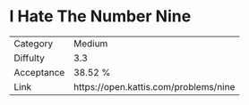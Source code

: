 # I Hate The Number Nine

<table>
    <tr>
        <td>Category</td>
        <td>Medium</td>
    </tr>
    <tr>
        <td>Diffulty</td>
        <td>3.3</td>
    </tr>
    <tr>
        <td>Acceptance</td>
        <td>38.52 %</td>
    </tr>
    <tr>
        <td>Link</td>
        <td>https://open.kattis.com/problems/nine</td>
    </tr>
</table>